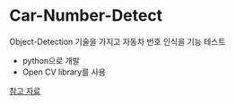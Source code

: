 # Car-Number-Detect

Object-Detection 기술을 가지고 자동차 번호 인식을 기능 테스트

 - python으로 개발
 - Open CV library를 사용
 
[참고 자료](https://1drv.ms/p/s!Al1K9EPv1D9hl2kUt4FTtEtUQUE4)

